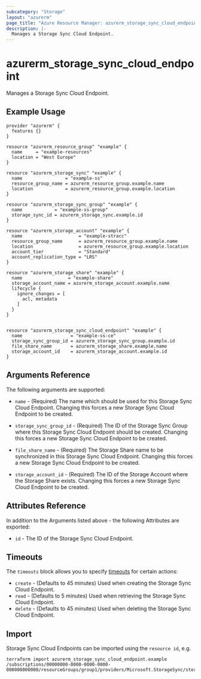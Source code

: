 ```yaml
---
subcategory: "Storage"
layout: "azurerm"
page_title: "Azure Resource Manager: azurerm_storage_sync_cloud_endpoint"
description: |-
  Manages a Storage Sync Cloud Endpoint.
---
```


# azurerm_storage_sync_cloud_endpoint

Manages a Storage Sync Cloud Endpoint.

## Example Usage

```hcl
provider "azurerm" {
  features {}
}

resource "azurerm_resource_group" "example" {
  name     = "example-resources"
  location = "West Europe"
}

resource "azurerm_storage_sync" "example" {
  name                = "example-ss"
  resource_group_name = azurerm_resource_group.example.name
  location            = azurerm_resource_group.example.location
}

resource "azurerm_storage_sync_group" "example" {
  name            = "example-ss-group"
  storage_sync_id = azurerm_storage_sync.example.id
}

resource "azurerm_storage_account" "example" {
  name                     = "example-stracc"
  resource_group_name      = azurerm_resource_group.example.name
  location                 = azurerm_resource_group.example.location
  account_tier             = "Standard"
  account_replication_type = "LRS"
}

resource "azurerm_storage_share" "example" {
  name                 = "example-share"
  storage_account_name = azurerm_storage_account.example.name
  lifecycle {
    ignore_changes = [
      acl, metadata
    ]
  }
}


resource "azurerm_storage_sync_cloud_endpoint" "example" {
  name                  = "example-ss-ce"
  storage_sync_group_id = azurerm_storage_sync_group.example.id
  file_share_name       = azurerm_storage_share.example.name
  storage_account_id    = azurerm_storage_account.example.id
}
```

## Arguments Reference

The following arguments are supported:

* `name` - (Required) The name which should be used for this Storage Sync Cloud Endpoint. Changing this forces a new Storage Sync Cloud Endpoint to be created.

* `storage_sync_group_id` - (Required) The ID of the Storage Sync Group where this Storage Sync Cloud Endpoint should be created. Changing this forces a new Storage Sync Cloud Endpoint to be created.

* `file_share_name` - (Required) The Storage Share name to be synchronized in this Storage Sync Cloud Endpoint. Changing this forces a new Storage Sync Cloud Endpoint to be created.

* `storage_account_id` - (Required) The ID of the Storage Account where the Storage Share exists. Changing this forces a new Storage Sync Cloud Endpoint to be created.



## Attributes Reference

In addition to the Arguments listed above - the following Attributes are exported: 

* `id` - The ID of the Storage Sync Cloud Endpoint.

## Timeouts

The `timeouts` block allows you to specify [timeouts](https://www.terraform.io/docs/configuration/resources.html#timeouts) for certain actions:

* `create` - (Defaults to 45 minutes) Used when creating the Storage Sync Cloud Endpoint.
* `read` - (Defaults to 5 minutes) Used when retrieving the Storage Sync Cloud Endpoint.
* `delete` - (Defaults to 45 minutes) Used when deleting the Storage Sync Cloud Endpoint.

## Import

Storage Sync Cloud Endpoints can be imported using the `resource id`, e.g.

```shell
terraform import azurerm_storage_sync_cloud_endpoint.example /subscriptions/00000000-0000-0000-0000-000000000000/resourceGroups/group1/providers/Microsoft.StorageSync/storageSyncServices/sync1/syncGroups/syncgroup1/cloudEndpoints/cloudEndpoint1
```
